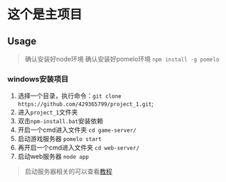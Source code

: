 # 这个是主项目

## Usage

> 确认安装好node环境
> 确认安装好pomelo环境 `npm install -g pomelo`

### windows安装项目
1. 选择一个目录，执行命令：`git clone https://github.com/429365799/project_1.git`;
2. 进入`project_1`文件夹
3. 双击`npm-install.bat`安装依赖
4. 开启一个cmd进入文件夹 `cd game-server/`
5. 启动游戏服务器 `pomelo start`
6. 再开启一个cmd进入文件夹 `cd web-server/`
7. 启动web服务器 `node app`
> 启动服务器相关的可以查看[教程](https://github.com/NetEase/pomelo/wiki/pomelo%E7%9A%84HelloWorld)
